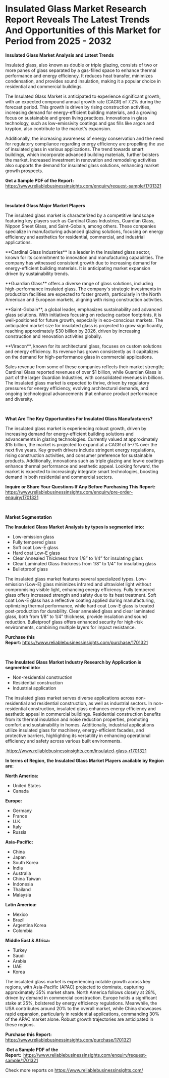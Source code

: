 <p><h1>Insulated Glass Market Research Report Reveals The Latest Trends And Opportunities of this Market for Period from 2025 - 2032</h1></p><p><strong>Insulated Glass Market Analysis and Latest Trends</strong></p>
<p><p>Insulated glass, also known as double or triple glazing, consists of two or more panes of glass separated by a gas-filled space to enhance thermal performance and energy efficiency. It reduces heat transfer, minimizes condensation, and provides sound insulation, making it a popular choice in residential and commercial buildings.</p><p>The Insulated Glass Market is anticipated to experience significant growth, with an expected compound annual growth rate (CAGR) of 7.2% during the forecast period. This growth is driven by rising construction activities, increasing demand for energy-efficient building materials, and a growing focus on sustainable and green living practices. Innovations in glass technology, such as low-emissivity coatings and gas fills like argon and krypton, also contribute to the market's expansion.</p><p>Additionally, the increasing awareness of energy conservation and the need for regulatory compliance regarding energy efficiency are propelling the use of insulated glass in various applications. The trend towards smart buildings, which incorporate advanced building materials, further bolsters the market. Increased investment in renovation and remodeling activities also supports the demand for insulated glass solutions, enhancing market growth prospects.</p></p>
<p><strong>Get a Sample PDF of the Report:&nbsp;</strong> <a href="https://www.reliablebusinessinsights.com/enquiry/request-sample/1701321?utm_campaign=3050&utm_medium=2&utm_source=Github&utm_content=ia&utm_term=01042025&utm_id=insulated-glass">https://www.reliablebusinessinsights.com/enquiry/request-sample/1701321</a></p>
<p>&nbsp;</p>
<p><strong>Insulated Glass Major Market Players</strong></p>
<p><p>The insulated glass market is characterized by a competitive landscape featuring key players such as Cardinal Glass Industries, Guardian Glass, Nippon Sheet Glass, and Saint-Gobain, among others. These companies specialize in manufacturing advanced glazing solutions, focusing on energy efficiency and aesthetics for residential, commercial, and industrial applications.</p><p>**Cardinal Glass Industries** is a leader in the insulated glass sector, known for its commitment to innovation and manufacturing capabilities. The company has witnessed consistent growth due to increasing demand for energy-efficient building materials. It is anticipating market expansion driven by sustainability trends.</p><p>**Guardian Glass** offers a diverse range of glass solutions, including high-performance insulated glass. The company's strategic investments in production facilities are expected to foster growth, particularly in the North American and European markets, aligning with rising construction activities.</p><p>**Saint-Gobain**, a global leader, emphasizes sustainability and advanced glass solutions. With initiatives focusing on reducing carbon footprints, it is well-positioned for future growth, especially in eco-conscious markets. The anticipated market size for insulated glass is projected to grow significantly, reaching approximately $30 billion by 2026, driven by increasing construction and renovation activities globally.</p><p>**Viracon**, known for its architectural glass, focuses on custom solutions and energy efficiency. Its revenue has grown consistently as it capitalizes on the demand for high-performance glass in commercial applications.</p><p>Sales revenue from some of these companies reflects their market strength; Cardinal Glass reported revenues of over $1 billion, while Guardian Glass is part of the larger Guardian Industries, with consolidated revenues in billions. The insulated glass market is expected to thrive, driven by regulatory pressures for energy efficiency, evolving architectural demands, and ongoing technological advancements that enhance product performance and diversity.</p></p>
<p>&nbsp;</p>
<p><strong>What Are The Key Opportunities For Insulated Glass Manufacturers?</strong></p>
<p><p>The insulated glass market is experiencing robust growth, driven by increasing demand for energy-efficient building solutions and advancements in glazing technologies. Currently valued at approximately $15 billion, the market is projected to expand at a CAGR of 5-7% over the next five years. Key growth drivers include stringent energy regulations, rising construction activities, and consumer preference for sustainable products. Additionally, innovations such as triple glazing and low-e coatings enhance thermal performance and aesthetic appeal. Looking forward, the market is expected to increasingly integrate smart technologies, boosting demand in both residential and commercial sectors.</p></p>
<p><strong>Inquire or Share Your Questions If Any Before Purchasing This Report:</strong> <a href="https://www.reliablebusinessinsights.com/enquiry/pre-order-enquiry/1701321?utm_campaign=3050&utm_medium=2&utm_source=Github&utm_content=ia&utm_term=01042025&utm_id=insulated-glass">https://www.reliablebusinessinsights.com/enquiry/pre-order-enquiry/1701321</a></p>
<p>&nbsp;</p>
<p><strong>Market Segmentation</strong></p>
<p><strong>The Insulated Glass Market Analysis by types is segmented into:</strong></p>
<p><ul><li>Low-emission glass</li><li>Fully tempered glass</li><li>Soft coat Low-E glass</li><li>Hard coat Low-E glass</li><li>Clear Annealed Thickness from 1/8” to 1/4” for insulating glass</li><li>Clear Laminated Glass thickness from 1/8” to 1/4” for insulating glass</li><li>Bulletproof glass</li></ul></p>
<p><p>The insulated glass market features several specialized types. Low-emission (Low-E) glass minimizes infrared and ultraviolet light without compromising visible light, enhancing energy efficiency. Fully tempered glass offers increased strength and safety due to its heat treatment. Soft coat Low-E glass has a reflective coating applied during manufacturing, optimizing thermal performance, while hard coat Low-E glass is treated post-production for durability. Clear annealed glass and clear laminated glass, both from 1/8” to 1/4” thickness, provide insulation and sound reduction. Bulletproof glass offers enhanced security for high-risk environments, combining multiple layers for impact resistance.</p></p>
<p><strong>Purchase this Report:&nbsp;</strong><a href="https://www.reliablebusinessinsights.com/purchase/1701321?utm_campaign=3050&utm_medium=2&utm_source=Github&utm_content=ia&utm_term=01042025&utm_id=insulated-glass">https://www.reliablebusinessinsights.com/purchase/1701321</a></p>
<p>&nbsp;</p>
<p><strong>The Insulated Glass Market Industry Research by Application is segmented into:</strong></p>
<p><ul><li>Non-residential construction</li><li>Residential construction</li><li>Industrial application</li></ul></p>
<p><p>The insulated glass market serves diverse applications across non-residential and residential construction, as well as industrial sectors. In non-residential construction, insulated glass enhances energy efficiency and aesthetic appeal in commercial buildings. Residential construction benefits from its thermal insulation and noise reduction properties, promoting comfort and sustainability in homes. Additionally, industrial applications utilize insulated glass for machinery, energy-efficient facades, and protective barriers, highlighting its versatility in enhancing operational efficiency and safety across various built environments.</p></p>
<p><a href="https://www.reliablebusinessinsights.com/insulated-glass-r1701321?utm_campaign=3050&utm_medium=2&utm_source=Github&utm_content=ia&utm_term=01042025&utm_id=insulated-glass">&nbsp;https://www.reliablebusinessinsights.com/insulated-glass-r1701321</a></p>
<p><strong>In terms of Region, the Insulated Glass Market Players available by Region are:</strong></p>
<p>
    <p> <strong> North America: </strong>
        <ul>
            <li>United States</li>
            <li>Canada</li>
        </ul>
        </p> 
    <p> <strong> Europe: </strong>
        <ul>
            <li>Germany</li>
            <li>France</li>
            <li>U.K.</li>
            <li>Italy</li>
            <li>Russia</li>
        </ul>
        </p> 
    <p> <strong> Asia-Pacific: </strong>
        <ul>
            <li>China</li>
            <li>Japan</li>
            <li>South Korea</li>
            <li>India</li>
            <li>Australia</li>
            <li>China Taiwan</li>
            <li>Indonesia</li>
            <li>Thailand</li>
            <li>Malaysia</li>
        </ul>
        </p> 
    <p> <strong> Latin America: </strong>
        <ul>
            <li>Mexico</li>
            <li>Brazil</li>
            <li>Argentina Korea</li>
            <li>Colombia</li>
        </ul>
        </p> 
    <p> <strong> Middle East & Africa: </strong>
        <ul>
            <li>Turkey</li>
            <li>Saudi</li>
            <li>Arabia</li>
            <li>UAE</li>
            <li>Korea</li>
        </ul>
    </p>
    </p>
<p><p>The insulated glass market is experiencing notable growth across key regions, with Asia-Pacific (APAC) projected to dominate, capturing approximately 35% market share. North America follows closely at 28%, driven by demand in commercial construction. Europe holds a significant stake at 25%, bolstered by energy efficiency regulations. Meanwhile, the USA contributes around 20% to the overall market, while China showcases rapid expansion, particularly in residential applications, commanding 30% of the APAC market alone. Robust growth trajectories are anticipated in these regions.</p></p>
<p><strong>Purchase this Report: </strong><a href="https://www.reliablebusinessinsights.com/purchase/1701321?utm_campaign=3050&utm_medium=2&utm_source=Github&utm_content=ia&utm_term=01042025&utm_id=insulated-glass">https://www.reliablebusinessinsights.com/purchase/1701321</a></p>
<p>&nbsp;<strong>Get a Sample PDF of the Report:&nbsp;&nbsp;</strong><a href="https://www.reliablebusinessinsights.com/enquiry/request-sample/1701321?utm_campaign=3050&utm_medium=2&utm_source=Github&utm_content=ia&utm_term=01042025&utm_id=insulated-glass">https://www.reliablebusinessinsights.com/enquiry/request-sample/1701321</a></p>
<p><strong></strong></p>
<p>Check more reports on <a href="https://www.reliablebusinessinsights.com/?utm_campaign=3050&utm_medium=2&utm_source=Github&utm_content=ia&utm_term=01042025&utm_id=insulated-glass">https://www.reliablebusinessinsights.com/</a></p>
